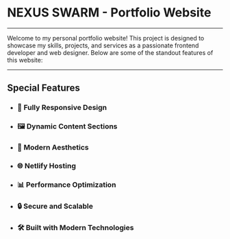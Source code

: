 # NEXUS SWARM - Portfolio Website
---

Welcome to my personal portfolio website! This project is designed to showcase my skills, projects, and services as a passionate frontend developer and web designer. Below are some of the standout features of this website:

---

## Special Features
 - ### 🚀 Fully Responsive Design
        
 - ### 🖼️ Dynamic Content Sections
   
 - ### 🎨 Modern Aesthetics
     
   
 - ### 🌐 Netlify Hosting
   
   
 - ### 📊 Performance Optimization

   
 - ### 🔒 Secure and Scalable

   
 - ### 🛠️ Built with Modern Technologies
   
